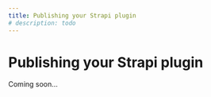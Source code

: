 ```yaml
---
title: Publishing your Strapi plugin
# description: todo
---
```


# Publishing your Strapi plugin

Coming soon…
